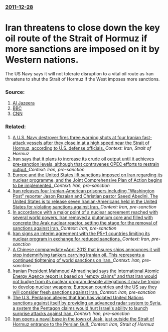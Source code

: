 ### [2011-12-28](/news/2011/12/28/index.md)

# Iran threatens to close down the key oil route of the Strait of Hormuz if more sanctions are imposed on it by Western nations. 

The US Navy says it will not tolerate disruption to a vital oil route as Iran threatens to shut the Strait of Hormuz if the West imposes more sanctions.


### Source:

1. [Al Jazeera](http://www.aljazeera.com/news/middleeast/2011/12/2011122715516459511.html)
2. [BBC](http://www.bbc.co.uk/news/world-middle-east-16348633)
3. [CNN](http://www.cnn.com/2011/12/28/world/meast/iran-hormuz/index.html?hpt=hp_c1)

### Related:

1. [A U.S. Navy destroyer fires three warning shots at four Iranian fast-attack vessels after they close in at a high speed near the Strait of Hormuz, according to U.S. defense officials. ](/news/2017/01/9/a-u-s-navy-destroyer-fires-three-warning-shots-at-four-iranian-fast-attack-vessels-after-they-close-in-at-a-high-speed-near-the-strait-of-h.md) _Context: Iran, Strait of Hormuz_
2. [Iran says that it plans to increase its crude oil output until it achieves pre-sanction levels, although that contravenes OPEC efforts to restrain output. ](/news/2016/02/17/iran-says-that-it-plans-to-increase-its-crude-oil-output-until-it-achieves-pre-sanction-levels-although-that-contravenes-opec-efforts-to-re.md) _Context: Iran, pre-sanction_
3. [Europe and the United States lift sanctions imposed on Iran regarding its nuclear programme, and the Joint Comprehensive Plan of Action begins to be implemented. ](/news/2016/01/17/europe-and-the-united-states-lift-sanctions-imposed-on-iran-regarding-its-nuclear-programme-and-the-joint-comprehensive-plan-of-action-begi.md) _Context: Iran, pre-sanction_
4. [Iran releases four Iranian-American prisoners including "Washington Post" reporter Jason Rezaian and Christian pastor Saeed Abedini. The United States is to release seven Iranian-Americans held in the United States for violating sanctions against Iran. ](/news/2016/01/16/iran-releases-four-iranian-american-prisoners-including-washington-post-reporter-jason-rezaian-and-christian-pastor-saeed-abedini-the-uni.md) _Context: Iran, pre-sanction_
5. [In accordance with a major point of a nuclear agreement reached with several world powers, Iran removed a plutonium core and filled with concrete the Arak nuclear reactor, setting the stage for the removal of sanctions against Iran. ](/news/2016/01/12/in-accordance-with-a-major-point-of-a-nuclear-agreement-reached-with-several-world-powers-iran-removed-a-plutonium-core-and-filled-with-con.md) _Context: Iran, pre-sanction_
6. [Iran signs an interim agreement with the P5+1 countries limiting its nuclear program in exchange for reduced sanctions. ](/news/2013/11/24/iran-signs-an-interim-agreement-with-the-p5-1-countries-limiting-its-nuclear-program-in-exchange-for-reduced-sanctions.md) _Context: Iran, pre-sanction_
7. [A Chinese companydate=April 2012 that insures ships announces it will stop indemnifying tankers carrying Iranian oil. This represents a continued tightening of world sanctions on Iran. ](/news/2012/04/5/a-chinese-companydate-april-2012-that-insures-ships-announces-it-will-stop-indemnifying-tankers-carrying-iranian-oil-this-represents-a-cont.md) _Context: Iran, pre-sanction_
8. [Iranian President Mahmoud Ahmadinejad says the International Atomic Energy Agency report is based on "empty claims" and that Iran would not budge from its nuclear program despite allegations it may be trying to develop nuclear weapons; European countries and the US say they will consider fresh sanctions against Iran. ](/news/2011/11/9/iranian-president-mahmoud-ahmadinejad-says-the-international-atomic-energy-agency-report-is-based-on-empty-claims-and-that-iran-would-not.md) _Context: Iran, pre-sanction_
9. [The U.S. Pentagon alleges that Iran has violated United Nations sanctions against itself by providing an advanced radar system to Syria, a system the Pentagon claims would hurt Israel's ability to launch surprise attacks against Iran. ](/news/2010/07/3/the-u-s-pentagon-alleges-that-iran-has-violated-united-nations-sanctions-against-itself-by-providing-an-advanced-radar-system-to-syria-a-s.md) _Context: Iran, pre-sanction_
10. [ Iran opens a naval base in the town of Jask, just outside the Strait of Hormuz entrance to the Persian Gulf. ](/news/2008/10/28/iran-opens-a-naval-base-in-the-town-of-jask-just-outside-the-strait-of-hormuz-entrance-to-the-persian-gulf.md) _Context: Iran, Strait of Hormuz_
